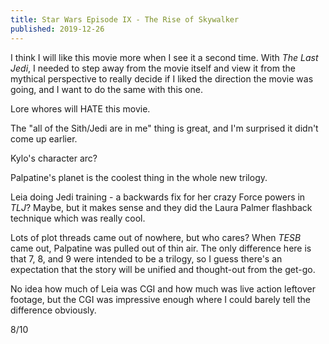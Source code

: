 ```yaml
---
title: Star Wars Episode IX - The Rise of Skywalker
published: 2019-12-26
---
```


I think I will like this movie more when I see it a second time. With _The Last Jedi_, I needed to step away from the movie itself and view it from the mythical perspective to really decide if I liked the direction the movie was going, and I want to do the same with this one.

Lore whores will HATE this movie.

The "all of the Sith/Jedi are in me" thing is great, and I'm surprised it didn't come up earlier.

Kylo's character arc?

Palpatine's planet is the coolest thing in the whole new trilogy.

Leia doing Jedi training - a backwards fix for her crazy Force powers in _TLJ_? Maybe, but it makes sense and they did the Laura Palmer flashback technique which was really cool.

Lots of plot threads came out of nowhere, but who cares? When _TESB_ came out, Palpatine was pulled out of thin air. The only difference here is that 7, 8, and 9 were intended to be a trilogy, so I guess there's an expectation that the story will be unified and thought-out from the get-go.

No idea how much of Leia was CGI and how much was live action leftover footage, but the CGI was impressive enough where I could barely tell the difference obviously.

8/10
